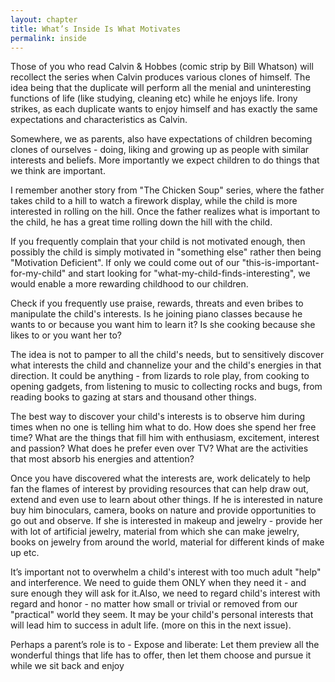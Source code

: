 ```yaml
---
layout: chapter
title: What’s Inside Is What Motivates
permalink: inside
--- 
```


Those of you who read Calvin & Hobbes (comic strip by Bill Whatson) will recollect the series when Calvin produces various clones of himself. The idea being that the duplicate will perform all the menial and uninteresting functions of life (like studying, cleaning etc) while he enjoys life. Irony strikes, as each duplicate wants to enjoy himself and has exactly the same expectations and characteristics as Calvin.

Somewhere, we as parents, also have expectations of children becoming clones of ourselves - doing, liking and growing up as people with similar interests and beliefs. More importantly we expect children to do things that we think are important.

I remember another story from "The Chicken Soup" series, where the father takes child to a hill to watch a firework display, while the child is more interested in rolling on the hill. Once the father realizes what is important to the child, he has a great time rolling down the hill with the child.

If you frequently complain that your child is not motivated enough, then possibly the child is simply motivated in "something else" rather then being "Motivation Deficient". If only we could come out of our "this-is-important-for-my-child" and start looking for "what-my-child-finds-interesting", we would enable a more rewarding childhood to our children.

Check if you frequently use praise, rewards, threats and even bribes to manipulate the child's interests. Is he joining piano classes because he wants to or because you want him to learn it? Is she cooking because she likes to or you want her to?

The idea is not to pamper to all the child's needs, but to sensitively discover what interests the child and channelize your and the child's energies in that direction. It could be anything - from lizards to role play, from cooking to opening gadgets, from listening to music to collecting rocks and bugs, from reading books to gazing at stars and thousand other things.

The best way to discover your child's interests is to observe him during times when no one is telling him what to do. How does she spend her free time? What are the things that fill him with enthusiasm, excitement, interest and passion? What does he prefer even over TV? What are the activities that most absorb his energies and attention?

Once you have discovered what the interests are, work delicately to help fan the flames of interest by providing resources that can help draw out, extend and even use to learn about other things. If he is interested in nature buy him binoculars, camera, books on nature and provide opportunities to go out and observe. If she is interested in makeup and jewelry - provide her with lot of artificial jewelry, material from which she can make jewelry, books on jewelry from around the world, material for different kinds of make up etc.

It’s important not to overwhelm a child's interest with too much adult "help" and interference. We need to guide them ONLY when they need it - and sure enough they will ask for it.Also, we need to regard child's interest with regard and honor - no matter how small or trivial or removed from our "practical" world they seem. It may be your child's personal interests that will lead him to success in adult life. (more on this in the next issue).

Perhaps a parent’s role is to - Expose and liberate: Let them preview all the wonderful things that life has to offer, then let them choose and pursue it while we sit back and enjoy
